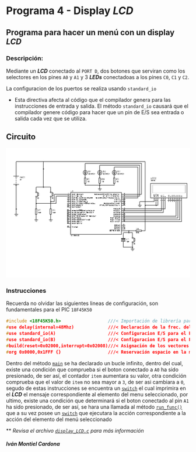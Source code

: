 # Programa 4 - Display _LCD_
## Programa para hacer un menú con un display _LCD_

### Descripción:

Mediante un _**LCD**_ conectado al `PORT D`, dos botones que serviran como los selectores en los pines `A0` y `A1` y 3 _**LEDs**_  conectadoas a los pines `C0`,
`C1` y `C2`.

La configuracion de los puertos se realiza usando `standard_io`
- Esta directiva afecta al código que el compilador genera para las instrucciones de entrada y salida. El método `standard_io` causará que el compilador genere
código para hacer que un pin de E/S sea entrada o salida cada vez que se utiliza.

## Circuito

<p align="center">
  <img src="https://github.com/begeistert/microcontrollers-ccs-c-compiler/blob/main/circuits/display_LCD.jpg">
</p>

### Instrucciones

Recuerda no olvidar las siguientes lineas de configuración, son fundamentales para el PIC `18F45K50`

```c
#include <18F45K50.h>                  ///< Importación de librería para el PIC
#use delay(internal=48Mhz)             ///< Declaración de la frec. del Oscilador
#use standard_io(A)                    ///< Configuracion E/S para el PORT A
#use standard_io(B)                    ///< Configuracion E/S para el PORT B
#build(reset=0x02000,interrupt=0x02008)///< Asignación de los vectores de reset e interrupción
#org 0x0000,0x1FFF {}                  ///< Reservación espacio en la memoría
```

Dentro del método [`main`](https://github.com/begeistert/microcontrollers-ccs-c-compiler/blob/2154e8924c1812ab68dd5153a6c4526c4dedde1f/display-LCD/display_LCD.c#L57)
se ha declarado un bucle infinito, dentro del cual, existe una condición que comprueba si el boton conectado a `A0` ha sido presionado, de ser así, el contador `item`
aumentara su valor, otra condición comprueba que el valor de `item` no sea mayor a `3`, de ser asi cambiara a `0`, segudo de estas instrucciones se encuentra un [`switch`](https://github.com/begeistert/microcontrollers-ccs-c-compiler/blob/2154e8924c1812ab68dd5153a6c4526c4dedde1f/display-LCD/display_LCD.c#L73)
el cual imprimira en el _**LCD**_ el mensaje correspondiente al elemento del menu seleccionado, por ultimo, existe una condición que determinará si el boton conectado
al pin `A1` ha sido presionado, de ser así, se hara una llamada al método [`run_func()`](https://github.com/begeistert/microcontrollers-ccs-c-compiler/blob/2154e8924c1812ab68dd5153a6c4526c4dedde1f/display-LCD/display_LCD.c#L38)
que a su vez posee un [`switch`](https://github.com/begeistert/microcontrollers-ccs-c-compiler/blob/2154e8924c1812ab68dd5153a6c4526c4dedde1f/display-LCD/display_LCD.c#L39) que ejecutara la acción correspondiente a la acción del elemento del menú seleccionado

** _Revisa el archivo [`display_LCD.c`](https://github.com/begeistert/microcontrollers-ccs-c-compiler/blob/2154e8924c1812ab68dd5153a6c4526c4dedde1f/display-LCD/display_LCD.c) para más información_

##### Iván Montiel Cardona
